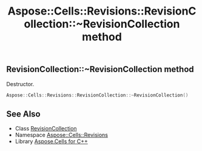 ﻿---
title: Aspose::Cells::Revisions::RevisionCollection::~RevisionCollection method
linktitle: ~RevisionCollection
second_title: Aspose.Cells for C++ API Reference
description: 'Aspose::Cells::Revisions::RevisionCollection::~RevisionCollection method. Destructor in C++.'
type: docs
weight: 200
url: /cpp/aspose.cells.revisions/revisioncollection/~revisioncollection/
---
## RevisionCollection::~RevisionCollection method


Destructor.

```cpp
Aspose::Cells::Revisions::RevisionCollection::~RevisionCollection()
```

## See Also

* Class [RevisionCollection](../)
* Namespace [Aspose::Cells::Revisions](../../)
* Library [Aspose.Cells for C++](../../../)
